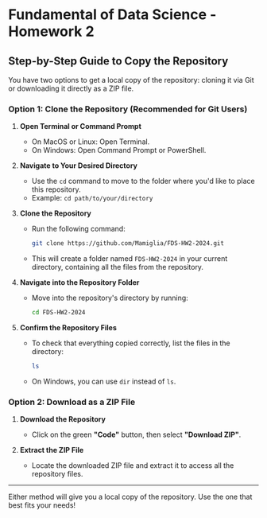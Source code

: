 # Fundamental of Data Science - Homework 2

## Step-by-Step Guide to Copy the Repository

You have two options to get a local copy of the repository: cloning it via Git or downloading it directly as a ZIP file.

### Option 1: Clone the Repository (Recommended for Git Users)

1. **Open Terminal or Command Prompt**
   - On MacOS or Linux: Open Terminal.
   - On Windows: Open Command Prompt or PowerShell.

2. **Navigate to Your Desired Directory**
   - Use the `cd` command to move to the folder where you'd like to place this repository.
   - Example: `cd path/to/your/directory`

3. **Clone the Repository**
   - Run the following command:
     ```bash
     git clone https://github.com/Mamiglia/FDS-HW2-2024.git
     ```
   - This will create a folder named `FDS-HW2-2024` in your current directory, containing all the files from the repository.

4. **Navigate into the Repository Folder**
   - Move into the repository's directory by running:
     ```bash
     cd FDS-HW2-2024
     ```

5. **Confirm the Repository Files**
   - To check that everything copied correctly, list the files in the directory:
     ```bash
     ls
     ```
   - On Windows, you can use `dir` instead of `ls`.

### Option 2: Download as a ZIP File

1. **Download the Repository**
   - Click on the green **"Code"** button, then select **"Download ZIP"**.

2. **Extract the ZIP File**
   - Locate the downloaded ZIP file and extract it to access all the repository files.

---

Either method will give you a local copy of the repository. Use the one that best fits your needs!
